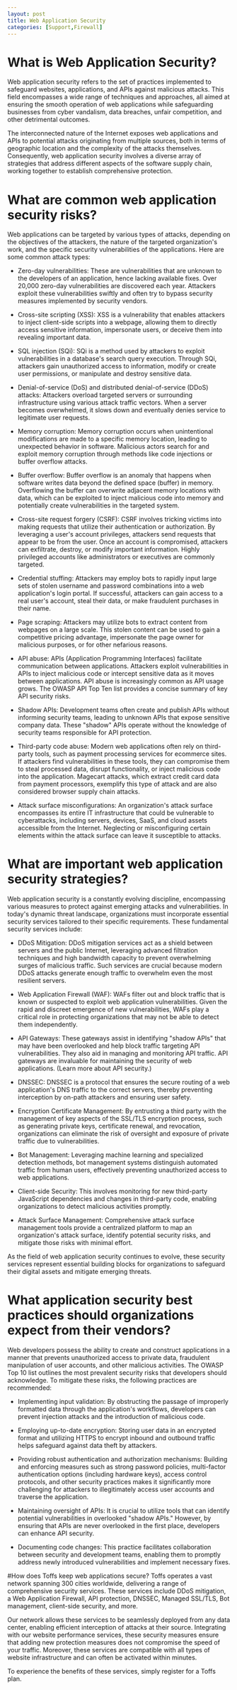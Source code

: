 ```yaml
---
layout: post
title: Web Application Security
categories: [Support,Firewall]
---
```

# What is Web Application Security?
Web application security refers to the set of practices implemented to safeguard websites, applications, and APIs against malicious attacks. This field encompasses a wide range of techniques and approaches, all aimed at ensuring the smooth operation of web applications while safeguarding businesses from cyber vandalism, data breaches, unfair competition, and other detrimental outcomes.

The interconnected nature of the Internet exposes web applications and APIs to potential attacks originating from multiple sources, both in terms of geographic location and the complexity of the attacks themselves. Consequently, web application security involves a diverse array of strategies that address different aspects of the software supply chain, working together to establish comprehensive protection.

# What are common web application security risks?
Web applications can be targeted by various types of attacks, depending on the objectives of the attackers, the nature of the targeted organization's work, and the specific security vulnerabilities of the applications. Here are some common attack types:

* Zero-day vulnerabilities: These are vulnerabilities that are unknown to the developers of an application, hence lacking available fixes. Over 20,000 zero-day vulnerabilities are discovered each year. Attackers exploit these vulnerabilities swiftly and often try to bypass security measures implemented by security vendors.

* Cross-site scripting (XSS): XSS is a vulnerability that enables attackers to inject client-side scripts into a webpage, allowing them to directly access sensitive information, impersonate users, or deceive them into revealing important data.

* SQL injection (SQi): SQi is a method used by attackers to exploit vulnerabilities in a database's search query execution. Through SQi, attackers gain unauthorized access to information, modify or create user permissions, or manipulate and destroy sensitive data.

* Denial-of-service (DoS) and distributed denial-of-service (DDoS) attacks: Attackers overload targeted servers or surrounding infrastructure using various attack traffic vectors. When a server becomes overwhelmed, it slows down and eventually denies service to legitimate user requests.

* Memory corruption: Memory corruption occurs when unintentional modifications are made to a specific memory location, leading to unexpected behavior in software. Malicious actors search for and exploit memory corruption through methods like code injections or buffer overflow attacks.

* Buffer overflow: Buffer overflow is an anomaly that happens when software writes data beyond the defined space (buffer) in memory. Overflowing the buffer can overwrite adjacent memory locations with data, which can be exploited to inject malicious code into memory and potentially create vulnerabilities in the targeted system.

* Cross-site request forgery (CSRF): CSRF involves tricking victims into making requests that utilize their authentication or authorization. By leveraging a user's account privileges, attackers send requests that appear to be from the user. Once an account is compromised, attackers can exfiltrate, destroy, or modify important information. Highly privileged accounts like administrators or executives are commonly targeted.

* Credential stuffing: Attackers may employ bots to rapidly input large sets of stolen username and password combinations into a web application's login portal. If successful, attackers can gain access to a real user's account, steal their data, or make fraudulent purchases in their name.

* Page scraping: Attackers may utilize bots to extract content from webpages on a large scale. This stolen content can be used to gain a competitive pricing advantage, impersonate the page owner for malicious purposes, or for other nefarious reasons.

* API abuse: APIs (Application Programming Interfaces) facilitate communication between applications. Attackers exploit vulnerabilities in APIs to inject malicious code or intercept sensitive data as it moves between applications. API abuse is increasingly common as API usage grows. The OWASP API Top Ten list provides a concise summary of key API security risks.

* Shadow APIs: Development teams often create and publish APIs without informing security teams, leading to unknown APIs that expose sensitive company data. These "shadow" APIs operate without the knowledge of security teams responsible for API protection.

* Third-party code abuse: Modern web applications often rely on third-party tools, such as payment processing services for ecommerce sites. If attackers find vulnerabilities in these tools, they can compromise them to steal processed data, disrupt functionality, or inject malicious code into the application. Magecart attacks, which extract credit card data from payment processors, exemplify this type of attack and are also considered browser supply chain attacks.

* Attack surface misconfigurations: An organization's attack surface encompasses its entire IT infrastructure that could be vulnerable to cyberattacks, including servers, devices, SaaS, and cloud assets accessible from the Internet. Neglecting or misconfiguring certain elements within the attack surface can leave it susceptible to attacks.

# What are important web application security strategies?
Web application security is a constantly evolving discipline, encompassing various measures to protect against emerging attacks and vulnerabilities. In today's dynamic threat landscape, organizations must incorporate essential security services tailored to their specific requirements. These fundamental security services include:

* DDoS Mitigation: DDoS mitigation services act as a shield between servers and the public Internet, leveraging advanced filtration techniques and high bandwidth capacity to prevent overwhelming surges of malicious traffic. Such services are crucial because modern DDoS attacks generate enough traffic to overwhelm even the most resilient servers.

* Web Application Firewall (WAF): WAFs filter out and block traffic that is known or suspected to exploit web application vulnerabilities. Given the rapid and discreet emergence of new vulnerabilities, WAFs play a critical role in protecting organizations that may not be able to detect them independently.

* API Gateways: These gateways assist in identifying "shadow APIs" that may have been overlooked and help block traffic targeting API vulnerabilities. They also aid in managing and monitoring API traffic. API gateways are invaluable for maintaining the security of web applications. (Learn more about API security.)

* DNSSEC: DNSSEC is a protocol that ensures the secure routing of a web application's DNS traffic to the correct servers, thereby preventing interception by on-path attackers and ensuring user safety.

* Encryption Certificate Management: By entrusting a third party with the management of key aspects of the SSL/TLS encryption process, such as generating private keys, certificate renewal, and revocation, organizations can eliminate the risk of oversight and exposure of private traffic due to vulnerabilities.

* Bot Management: Leveraging machine learning and specialized detection methods, bot management systems distinguish automated traffic from human users, effectively preventing unauthorized access to web applications.

* Client-side Security: This involves monitoring for new third-party JavaScript dependencies and changes in third-party code, enabling organizations to detect malicious activities promptly.

* Attack Surface Management: Comprehensive attack surface management tools provide a centralized platform to map an organization's attack surface, identify potential security risks, and mitigate those risks with minimal effort.

As the field of web application security continues to evolve, these security services represent essential building blocks for organizations to safeguard their digital assets and mitigate emerging threats.

# What application security best practices should organizations expect from their vendors?
Web developers possess the ability to create and construct applications in a manner that prevents unauthorized access to private data, fraudulent manipulation of user accounts, and other malicious activities. The OWASP Top 10 list outlines the most prevalent security risks that developers should acknowledge. To mitigate these risks, the following practices are recommended:

* Implementing input validation: By obstructing the passage of improperly formatted data through the application's workflows, developers can prevent injection attacks and the introduction of malicious code.

* Employing up-to-date encryption: Storing user data in an encrypted format and utilizing HTTPS to encrypt inbound and outbound traffic helps safeguard against data theft by attackers.

* Providing robust authentication and authorization mechanisms: Building and enforcing measures such as strong password policies, multi-factor authentication options (including hardware keys), access control protocols, and other security practices makes it significantly more challenging for attackers to illegitimately access user accounts and traverse the application.

* Maintaining oversight of APIs: It is crucial to utilize tools that can identify potential vulnerabilities in overlooked "shadow APIs." However, by ensuring that APIs are never overlooked in the first place, developers can enhance API security.

* Documenting code changes: This practice facilitates collaboration between security and development teams, enabling them to promptly address newly introduced vulnerabilities and implement necessary fixes.

#How does Toffs keep web applications secure?
Toffs operates a vast network spanning 300 cities worldwide, delivering a range of comprehensive security services. These services include DDoS mitigation, a Web Application Firewall, API protection, DNSSEC, Managed SSL/TLS, Bot management, client-side security, and more.

Our network allows these services to be seamlessly deployed from any data center, enabling efficient interception of attacks at their source. Integrating with our website performance services, these security measures ensure that adding new protection measures does not compromise the speed of your traffic. Moreover, these services are compatible with all types of website infrastructure and can often be activated within minutes.

To experience the benefits of these services, simply register for a Toffs plan.